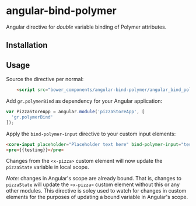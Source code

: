 angular-bind-polymer
====================

Angular directive for *double* variable binding of Polymer attributes.

Installation
------------

Usage
-----

Source the directive per normal:

```html
    <script src="bower_components/angular-bind-polymer/angular_bind_polymer.js"></script>
```

Add `gr.polymerBind` as dependency for your Angular application:

```javascript
var PizzaStoreApp = angular.module('pizzaStoreApp', [
  'gr.polymerBind'
]);
```

Apply the `bind-polymer-input` directive to your custom input elements:

```html
<core-input placeholder="Placeholder text here" bind-polymer-input="testing"></core-input>
<pre>{{testing}}</pre>
```

Changes from the `<x-pizza>` custom element will now update the `pizzaState` variable in local scope.

_Note:_ changes in Angular's scope are already bound. That is, changes to `pizzaState` will update the `<x-pizza>` custom element without this or any other modules. This directive is soley used to watch for changes in custom elements for the purposes of updating a bound variable in Angular's scope.
